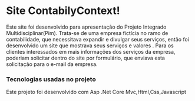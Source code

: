 # Site ContabilyContext!
Este site foi desenvolvido para apresentação do Projeto Integrado Multidisciplinar(Pim).
Trata-se de uma empresa fictícia no ramo de contabilidade, que necessitava expandir e divulgar seus serviços, então foi desenvolvido um site que mostrava seus serviços e valores .
Para os clientes interessados em mais informações dos serviços da empresa, poderiam solicitar dentro do site por formulário, que enviava esta solicitação para o e-mail da empresa.

### Tecnologias usadas no projeto
Este projeto foi desenvolvido com Asp .Net Core Mvc,Html,Css,Javascript 
